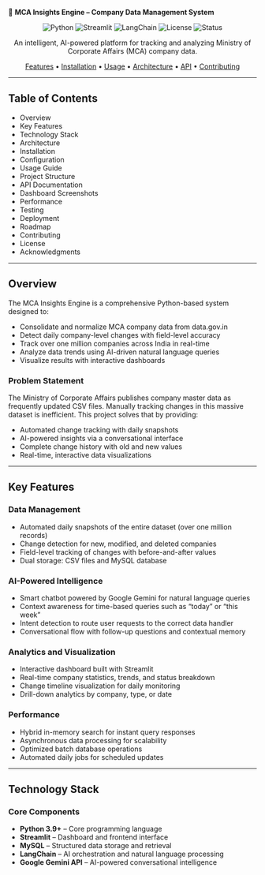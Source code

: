 
🏢 **MCA Insights Engine – Company Data Management System**

<div align="center">

![Python](https://img.shields.io/badge/Python-3.9+-blue.svg)
![Streamlit](https://img.shields.io/badge/Streamlit-1.29.0-red.svg)
![LangChain](https://img.shields.io/badge/LangChain-0.1.0-green.svg)
![License](https://img.shields.io/badge/License-MIT-yellow.svg)
![Status](https://img.shields.io/badge/Status-Production%20Ready-brightgreen.svg)

An intelligent, AI-powered platform for tracking and analyzing Ministry of Corporate Affairs (MCA) company data.

[Features](#features) • [Installation](#installation) • [Usage](#usage) • [Architecture](#architecture) • [API](#api-documentation) • [Contributing](#contributing)

</div>

---

## Table of Contents

* Overview
* Key Features
* Technology Stack
* Architecture
* Installation
* Configuration
* Usage Guide
* Project Structure
* API Documentation
* Dashboard Screenshots
* Performance
* Testing
* Deployment
* Roadmap
* Contributing
* License
* Acknowledgments

---

## Overview

The MCA Insights Engine is a comprehensive Python-based system designed to:

* Consolidate and normalize MCA company data from data.gov.in
* Detect daily company-level changes with field-level accuracy
* Track over one million companies across India in real-time
* Analyze data trends using AI-driven natural language queries
* Visualize results with interactive dashboards

### Problem Statement

The Ministry of Corporate Affairs publishes company master data as frequently updated CSV files. Manually tracking changes in this massive dataset is inefficient. This project solves that by providing:

* Automated change tracking with daily snapshots
* AI-powered insights via a conversational interface
* Complete change history with old and new values
* Real-time, interactive data visualizations

---

## Key Features

### Data Management

* Automated daily snapshots of the entire dataset (over one million records)
* Change detection for new, modified, and deleted companies
* Field-level tracking of changes with before-and-after values
* Dual storage: CSV files and MySQL database

### AI-Powered Intelligence

* Smart chatbot powered by Google Gemini for natural language queries
* Context awareness for time-based queries such as “today” or “this week”
* Intent detection to route user requests to the correct data handler
* Conversational flow with follow-up questions and contextual memory

### Analytics and Visualization

* Interactive dashboard built with Streamlit
* Real-time company statistics, trends, and status breakdown
* Change timeline visualization for daily monitoring
* Drill-down analytics by company, type, or date

### Performance

* Hybrid in-memory search for instant query responses
* Asynchronous data processing for scalability
* Optimized batch database operations
* Automated daily jobs for scheduled updates

---

## Technology Stack

### Core Components

* **Python 3.9+** – Core programming language
* **Streamlit** – Dashboard and frontend interface
* **MySQL** – Structured data storage and retrieval
* **LangChain** – AI orchestration and natural language processing
* **Google Gemini API** – AI-powered conversational intelligence


